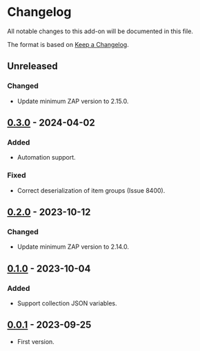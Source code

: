 # Changelog
All notable changes to this add-on will be documented in this file.

The format is based on [Keep a Changelog](https://keepachangelog.com/en/1.0.0/).

## Unreleased
### Changed
- Update minimum ZAP version to 2.15.0.

## [0.3.0] - 2024-04-02
### Added
- Automation support.

### Fixed
- Correct deserialization of item groups (Issue 8400).

## [0.2.0] - 2023-10-12
### Changed
- Update minimum ZAP version to 2.14.0.

## [0.1.0] - 2023-10-04
### Added
- Support collection JSON variables.

## [0.0.1] - 2023-09-25

- First version.

[0.3.0]: https://github.com/zaproxy/zap-extensions/releases/postman-v0.3.0
[0.2.0]: https://github.com/zaproxy/zap-extensions/releases/postman-v0.2.0
[0.1.0]: https://github.com/zaproxy/zap-extensions/releases/postman-v0.1.0
[0.0.1]: https://github.com/zaproxy/zap-extensions/releases/postman-v0.0.1
